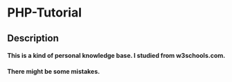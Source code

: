 # PHP-Tutorial
<h2>Description</h2>
<h4>This is a kind of personal knowledge base. I studied from w3schools.com.</h4>
<h4>There might be some mistakes.</h4>
